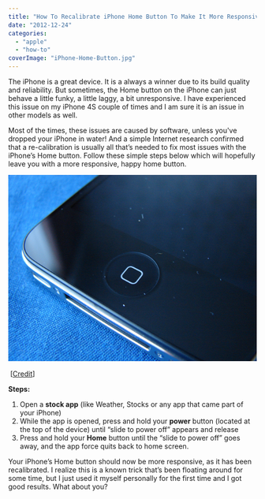 ```yaml
---
title: "How To Recalibrate iPhone Home Button To Make It More Responsive"
date: "2012-12-24"
categories: 
  - "apple"
  - "how-to"
coverImage: "iPhone-Home-Button.jpg"
---
```


The iPhone is a great device. It is a always a winner due to its build quality and reliability. But sometimes, the Home button on the iPhone can just behave a little funky, a little laggy, a bit unresponsive. I have experienced this issue on my iPhone 4S couple of times and I am sure it is an issue in other models as well.

Most of the times, these issues are caused by software, unless you've dropped your iPhone in water! And a simple Internet research confirmed that a re-calibration is usually all that’s needed to fix most issues with the iPhone’s Home button. Follow these simple steps below which will hopefully leave you with a more responsive, happy home button.

[![iPhone Home Button](images/iPhone-Home-Button.jpg)](http://iCosmoGeek.com/how-to-recalibrate-iphone-home-button-to-make-it-more-responsive/iphone-home-button/)

 \[[Credit](http://www.flickr.com/photos/yum9me/4943863697/sizes/z/in/photostream/)\]

**Steps:**

1. Open a **stock app** (like Weather, Stocks or any app that came part of your iPhone)
2. While the app is opened, press and hold your **power** button (located at the top of the device) until “slide to power off” appears and release
3. Press and hold your **Home** button until the “slide to power off” goes away, and the app force quits back to home screen.

Your iPhone’s Home button should now be more responsive, as it has been recalibrated. I realize this is a known trick that’s been floating around for some time, but I just used it myself personally for the first time and I got good results. What about you?
